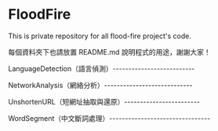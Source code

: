 FloodFire
=========

This is private repository for all flood-fire project's code. 

每個資料夾下也請放置 README.md 說明程式的用途，謝謝大家！

LanguageDetection（語言偵測）--------------------------


NetworkAnalysis（網絡分析）----------------------------


UnshortenURL（短網址抽取與還原）------------------------


WordSegment（中文斷詞處理）--------------------------------

